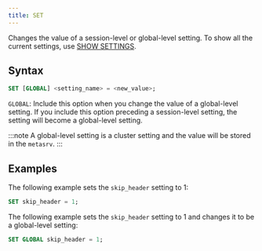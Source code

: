 ```yaml
---
title: SET
---
```


Changes the value of a session-level or global-level setting. To show all the current settings, use [SHOW SETTINGS](show-settings.md). 

## Syntax

```sql
SET [GLOBAL] <setting_name> = <new_value>;
```

`GLOBAL`: Include this option when you change the value of a global-level setting. If you include this option preceding a session-level setting, the setting will become a global-level setting.

:::note
A global-level setting is a cluster setting and the value will be stored in the `metasrv`.
:::

## Examples

The following example sets the `skip_header` setting to 1:

```sql
SET skip_header = 1;
```

The following example sets the `skip_header` setting to 1 and changes it to be a global-level setting:

```sql
SET GLOBAL skip_header = 1;
```